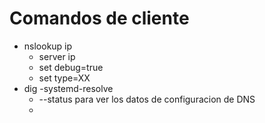 # Comandos de cliente
- nslookup ip
  - server  ip
  - set debug=true
  - set type=XX
- dig
-systemd-resolve
  - --status para ver los datos de configuracion de DNS
  - 
